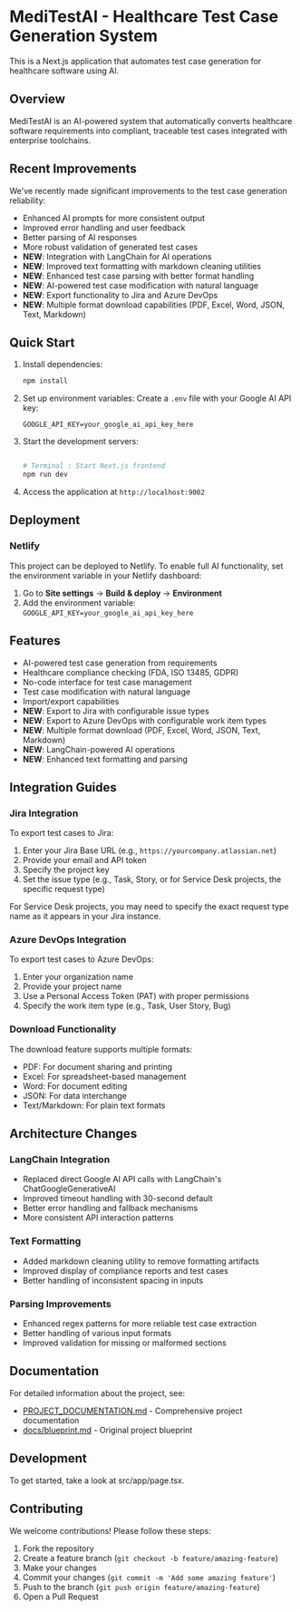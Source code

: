 # MediTestAI - Healthcare Test Case Generation System

This is a Next.js application that automates test case generation for healthcare software using AI.

## Overview

MediTestAI is an AI-powered system that automatically converts healthcare software requirements into compliant, traceable test cases integrated with enterprise toolchains.

## Recent Improvements

We've recently made significant improvements to the test case generation reliability:

- Enhanced AI prompts for more consistent output
- Improved error handling and user feedback
- Better parsing of AI responses
- More robust validation of generated test cases
- **NEW**: Integration with LangChain for AI operations
- **NEW**: Improved text formatting with markdown cleaning utilities
- **NEW**: Enhanced test case parsing with better format handling
- **NEW**: AI-powered test case modification with natural language
- **NEW**: Export functionality to Jira and Azure DevOps
- **NEW**: Multiple format download capabilities (PDF, Excel, Word, JSON, Text, Markdown)

## Quick Start

1. Install dependencies:

   ```bash
   npm install
   ```

2. Set up environment variables:
   Create a `.env` file with your Google AI API key:

   ```
   GOOGLE_API_KEY=your_google_ai_api_key_here
   ```

3. Start the development servers:

   ```bash

   # Terminal : Start Next.js frontend
   npm run dev
   ```

4. Access the application at `http://localhost:9002`

## Deployment

### Netlify

This project can be deployed to Netlify. To enable full AI functionality, set the environment variable in your Netlify dashboard:

1. Go to **Site settings** → **Build & deploy** → **Environment**
2. Add the environment variable: `GOOGLE_API_KEY=your_google_ai_api_key_here`

## Features

- AI-powered test case generation from requirements
- Healthcare compliance checking (FDA, ISO 13485, GDPR)
- No-code interface for test case management
- Test case modification with natural language
- Import/export capabilities
- **NEW**: Export to Jira with configurable issue types
- **NEW**: Export to Azure DevOps with configurable work item types  
- **NEW**: Multiple format download (PDF, Excel, Word, JSON, Text, Markdown)
- **NEW**: LangChain-powered AI operations
- **NEW**: Enhanced text formatting and parsing

## Integration Guides

### Jira Integration
To export test cases to Jira:
1. Enter your Jira Base URL (e.g., `https://yourcompany.atlassian.net`)
2. Provide your email and API token
3. Specify the project key
4. Set the issue type (e.g., Task, Story, or for Service Desk projects, the specific request type)

For Service Desk projects, you may need to specify the exact request type name as it appears in your Jira instance.

### Azure DevOps Integration
To export test cases to Azure DevOps:
1. Enter your organization name
2. Provide your project name
3. Use a Personal Access Token (PAT) with proper permissions
4. Specify the work item type (e.g., Task, User Story, Bug)

### Download Functionality
The download feature supports multiple formats:
- PDF: For document sharing and printing
- Excel: For spreadsheet-based management
- Word: For document editing
- JSON: For data interchange
- Text/Markdown: For plain text formats

## Architecture Changes

### LangChain Integration
- Replaced direct Google AI API calls with LangChain's ChatGoogleGenerativeAI
- Improved timeout handling with 30-second default
- Better error handling and fallback mechanisms
- More consistent API interaction patterns

### Text Formatting
- Added markdown cleaning utility to remove formatting artifacts
- Improved display of compliance reports and test cases
- Better handling of inconsistent spacing in inputs

### Parsing Improvements
- Enhanced regex patterns for more reliable test case extraction
- Better handling of various input formats
- Improved validation for missing or malformed sections

## Documentation

For detailed information about the project, see:

- [PROJECT_DOCUMENTATION.md](PROJECT_DOCUMENTATION.md) - Comprehensive project documentation
- [docs/blueprint.md](docs/blueprint.md) - Original project blueprint

## Development

To get started, take a look at src/app/page.tsx.

## Contributing

We welcome contributions! Please follow these steps:

1. Fork the repository
2. Create a feature branch (`git checkout -b feature/amazing-feature`)
3. Make your changes
4. Commit your changes (`git commit -m 'Add some amazing feature'`)
5. Push to the branch (`git push origin feature/amazing-feature`)
6. Open a Pull Request